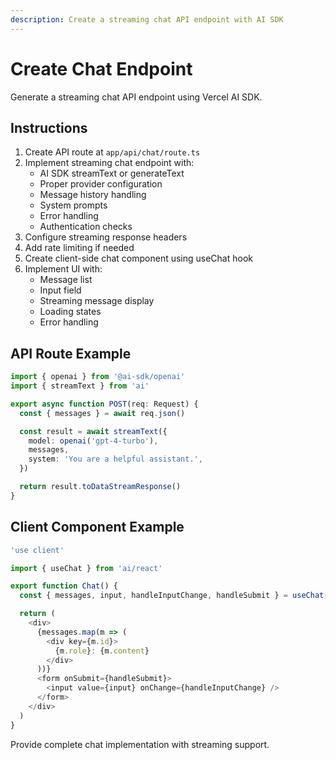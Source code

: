 ```yaml
---
description: Create a streaming chat API endpoint with AI SDK
---
```


# Create Chat Endpoint

Generate a streaming chat API endpoint using Vercel AI SDK.

## Instructions

1. Create API route at `app/api/chat/route.ts`
2. Implement streaming chat endpoint with:
   - AI SDK streamText or generateText
   - Proper provider configuration
   - Message history handling
   - System prompts
   - Error handling
   - Authentication checks
3. Configure streaming response headers
4. Add rate limiting if needed
5. Create client-side chat component using useChat hook
6. Implement UI with:
   - Message list
   - Input field
   - Streaming message display
   - Loading states
   - Error handling

## API Route Example

```typescript
import { openai } from '@ai-sdk/openai'
import { streamText } from 'ai'

export async function POST(req: Request) {
  const { messages } = await req.json()

  const result = await streamText({
    model: openai('gpt-4-turbo'),
    messages,
    system: 'You are a helpful assistant.',
  })

  return result.toDataStreamResponse()
}
```

## Client Component Example

```typescript
'use client'

import { useChat } from 'ai/react'

export function Chat() {
  const { messages, input, handleInputChange, handleSubmit } = useChat()

  return (
    <div>
      {messages.map(m => (
        <div key={m.id}>
          {m.role}: {m.content}
        </div>
      ))}
      <form onSubmit={handleSubmit}>
        <input value={input} onChange={handleInputChange} />
      </form>
    </div>
  )
}
```

Provide complete chat implementation with streaming support.
